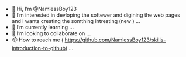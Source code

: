 - 👋 Hi, I’m @NamlessBoy123
- 👀 I’m interested in  devloping the softewer and digining the web pages and i wants  creating the somthing intresting (new )  ...
- 🌱 I’m currently learning ...
- 💞️ I’m looking to collaborate on ...
- 📫 How to reach me  ( https://github.com/NamlessBoy123/skills-introduction-to-github)   ...

<!---
NamlessBoy123/NamlessBoy123 is a ✨ special ✨ repository because its `README.md` (this file) appears on your GitHub profile.
You can click the Preview link to take a look at your changes.
--->

